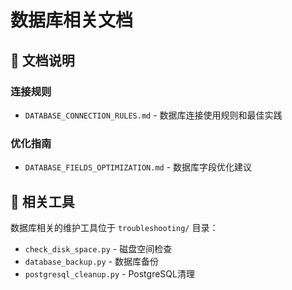 # 数据库相关文档

## 📁 文档说明

### 连接规则
- `DATABASE_CONNECTION_RULES.md` - 数据库连接使用规则和最佳实践

### 优化指南
- `DATABASE_FIELDS_OPTIMIZATION.md` - 数据库字段优化建议

## 🔧 相关工具

数据库相关的维护工具位于 `troubleshooting/` 目录：
- `check_disk_space.py` - 磁盘空间检查
- `database_backup.py` - 数据库备份
- `postgresql_cleanup.py` - PostgreSQL清理
